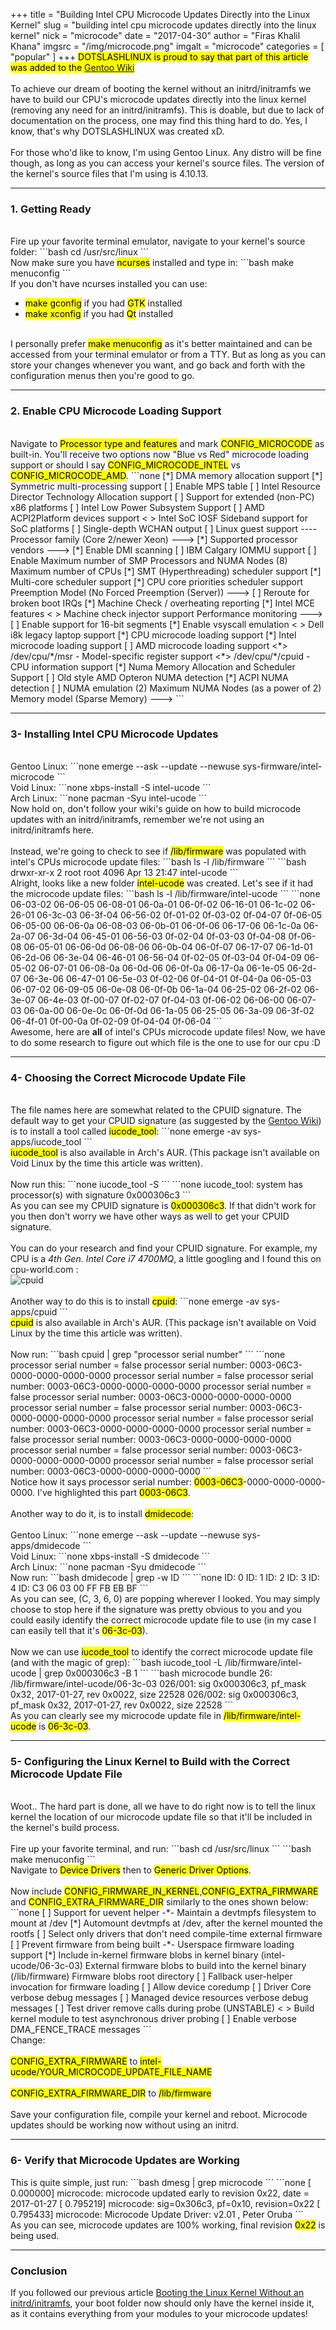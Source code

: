 +++
title = "Building Intel CPU Microcode Updates Directly into the Linux Kernel"
slug = "building intel cpu microcode updates directly into the linux kernel"
nick = "microcode"
date = "2017-04-30"
author = "Firas Khalil Khana"
imgsrc = "/img/microcode.png"
imgalt = "microcode"
categories = [ "popular" ]
+++
<mark>DOTSLASHLINUX is proud to say that part of this article was added to the <a href="https://wiki.gentoo.org/wiki/Intel_microcode#Kernel_3" target="_blank">Gentoo Wiki</a></mark>
<br/>
<br/>
To achieve our dream of booting the kernel without an initrd/initramfs we have to build our CPU's microcode updates directly into the linux kernel (removing any need for an initrd/initramfs). This is doable, but due to lack of documentation on the process, one may find this thing hard to do. Yes, I know, that's why DOTSLASHLINUX was created xD.
<br/>
<br/>
For those who'd like to know, I'm using Gentoo Linux. Any distro will be fine though, as long as you can access your kernel's source files. The version of the kernel's source files that I'm using is 4.10.13.
<hr/>

<h3>1. Getting Ready</h3>
<br/>
Fire up your favorite terminal emulator, navigate to your kernel's source folder:
```bash
cd /usr/src/linux
```
<br/>
Now make sure you have <mark>ncurses</mark> installed and type in:
```bash
make menuconfig
```
<br/>
If you don't have ncurses installed you can use:
<br/>
<ul>
<li><mark>make gconfig</mark> if you had <mark>GTK</mark> installed</li>
<li><mark>make xconfig</mark> if you had <mark>Qt</mark> installed</li>
</ul>
<br/>
I personally prefer <mark>make menuconfig</mark> as it's better maintained and can be accessed from your terminal emulator or from a TTY. But as long as you can store your changes whenever you want, and go back and forth with the configuration menus then you're good to go.
<br/>
<hr/>
<h3>2. Enable CPU Microcode Loading Support</h3>
<br/>
Navigate to <mark>Processor type and features</mark> and mark <mark>CONFIG_MICROCODE</mark> as built-in. You'll receive two options now "Blue vs Red" microcode loading support or should I say <mark>CONFIG_MICROCODE_INTEL</mark> vs <mark>CONFIG_MICROCODE_AMD</mark>.
```none
  [*] DMA memory allocation support
  [*] Symmetric multi-processing support
  [ ] Enable MPS table
  [ ] Intel Resource Director Technology Allocation support
  [ ] Support for extended (non-PC) x86 platforms
  [ ] Intel Low Power Subsystem Support
  [ ] AMD ACPI2Platform devices support
  < > Intel SoC IOSF Sideband support for SoC platforms
  [ ] Single-depth WCHAN output
  [ ] Linux guest support  ----
  Processor family (Core 2/newer Xeon)  --->
  [*] Supported processor vendors  --->
  [*] Enable DMI scanning
  [ ] IBM Calgary IOMMU support
  [ ] Enable Maximum number of SMP Processors and NUMA Nodes
  (8) Maximum number of CPUs
  [*] SMT (Hyperthreading) scheduler support
  [*] Multi-core scheduler support
  [*]   CPU core priorities scheduler support
  Preemption Model (No Forced Preemption (Server))  --->
  [ ] Reroute for broken boot IRQs
  [*] Machine Check / overheating reporting
  [*]   Intel MCE features
  < > Machine check injector support
  Performance monitoring  --->
  [ ] Enable support for 16-bit segments
  [*] Enable vsyscall emulation
  < > Dell i8k legacy laptop support
  [*] CPU microcode loading support
  [*]   Intel microcode loading support
  [ ]   AMD microcode loading support
  <*> /dev/cpu/*/msr - Model-specific register support
  <*> /dev/cpu/*/cpuid - CPU information support
  [*] Numa Memory Allocation and Scheduler Support
  [ ]   Old style AMD Opteron NUMA detection
  [*]   ACPI NUMA detection
  [ ]   NUMA emulation
  (2) Maximum NUMA Nodes (as a power of 2)
  Memory model (Sparse Memory)  --->
```
<br/>
<hr/>
<h3>3- Installing Intel CPU Microcode Updates</h3>
<br/>
Gentoo Linux:
```none
emerge --ask --update --newuse sys-firmware/intel-microcode
```
<br/>
Void Linux:
```none
xbps-install -S intel-ucode
```
<br/>
Arch Linux:
```none
pacman -Syu intel-ucode
```
<br/>
Now hold on, don't follow your wiki's guide on how to build microcode updates with an initrd/initramfs, remember we're not using an initrd/initramfs here.
<br/>
<br/>
Instead, we're going to check to see if <mark>/lib/firmware</mark> was populated with intel's CPUs microcode update files:
```bash
ls -l /lib/firmware
```
```bash
drwxr-xr-x 2 root root 4096 Apr 13 21:47 intel-ucode
```
<br/>
Alright, looks like a new folder <mark>intel-ucode</mark> was created. Let's see if it had the microcode update files:
```bash
ls -l /lib/firmware/intel-ucode
```
```none
06-03-02  06-06-05  06-08-01  06-0a-01	06-0f-02  06-16-01  06-1c-02  06-26-01	06-3c-03  06-3f-04  06-56-02  0f-01-02	0f-03-02  0f-04-07  0f-06-05
06-05-00  06-06-0a  06-08-03  06-0b-01	06-0f-06  06-17-06  06-1c-0a  06-2a-07	06-3d-04  06-45-01  06-56-03  0f-02-04	0f-03-03  0f-04-08  0f-06-08
06-05-01  06-06-0d  06-08-06  06-0b-04	06-0f-07  06-17-07  06-1d-01  06-2d-06	06-3e-04  06-46-01  06-56-04  0f-02-05	0f-03-04  0f-04-09
06-05-02  06-07-01  06-08-0a  06-0d-06	06-0f-0a  06-17-0a  06-1e-05  06-2d-07	06-3e-06  06-47-01  06-5e-03  0f-02-06	0f-04-01  0f-04-0a
06-05-03  06-07-02  06-09-05  06-0e-08	06-0f-0b  06-1a-04  06-25-02  06-2f-02	06-3e-07  06-4e-03  0f-00-07  0f-02-07	0f-04-03  0f-06-02
06-06-00  06-07-03  06-0a-00  06-0e-0c	06-0f-0d  06-1a-05  06-25-05  06-3a-09	06-3f-02  06-4f-01  0f-00-0a  0f-02-09	0f-04-04  0f-06-04
```
<br/>
Awesome, here are <strong>all</strong> of intel's CPUs microcode update files! Now, we have to do some research to figure out which file is the one to use for our cpu :D
<br/>
<hr/>
<h3>4- Choosing the Correct Microcode Update File</h3>
<br/>
The file names here are somewhat related to the CPUID signature. The default way to get your CPUID signature (as suggested by the <a href="https://wiki.gentoo.org/wiki/Intel_microcode#Software_3" target="_blank">Gentoo Wiki</a>) is to install a tool called <mark>iucode_tool</mark>:
```none
emerge -av sys-apps/iucode_tool
```
<br/>
<mark>iucode_tool</mark> is also available in Arch's AUR. (This package isn't available on Void Linux by the time this article was written).
<br/>
<br/>
Now run this:
```none
iucode_tool -S
```
```none
iucode_tool: system has processor(s) with signature 0x000306c3
```
<br/>
As you can see my CPUID signature is <mark>0x000306c3</mark>. If that didn't work for you then don't worry we have other ways as well to get your CPUID signature.
<br/>
<br/>
 You can do your research and find your CPUID signature. For example, my CPU is a <em>4th Gen. Intel Core i7 4700MQ</em>, a little googling and I found this on cpu-world.com :
<div class="frame"><img src="/img/cpuid.png" alt="cpuid"></div>
<br/>
Another way to do this is to install <mark>cpuid</mark>:
```none
emerge -av sys-apps/cpuid
```
<br/>
<mark>cpuid</mark> is also available in Arch's AUR. (This package isn't available on Void Linux by the time this article was written).
<br/>
<br/>
Now run:
```bash
cpuid | grep "processor serial number"
```
```none
      processor serial number                = false
   processor serial number: 0003-06C3-0000-0000-0000-0000
      processor serial number                = false
   processor serial number: 0003-06C3-0000-0000-0000-0000
      processor serial number                = false
   processor serial number: 0003-06C3-0000-0000-0000-0000
      processor serial number                = false
   processor serial number: 0003-06C3-0000-0000-0000-0000
      processor serial number                = false
   processor serial number: 0003-06C3-0000-0000-0000-0000
      processor serial number                = false
   processor serial number: 0003-06C3-0000-0000-0000-0000
      processor serial number                = false
   processor serial number: 0003-06C3-0000-0000-0000-0000
      processor serial number                = false
   processor serial number: 0003-06C3-0000-0000-0000-0000
```
<br/>
Notice how it says processor serial number: <mark>0003-06C3</mark>-0000-0000-0000-0000. I've highlighted this part <mark>0003-06C3</mark>.
<br/>
<br/>
Another way to do it, is to install <mark>dmidecode</mark>:
<br/>
<br/>
Gentoo Linux:
```none
emerge --ask --update --newuse sys-apps/dmidecode
```
<br/>
Void Linux:
```none
xbps-install -S dmidecode
```
<br/>
Arch Linux:
```none
pacman -Syu dmidecode
```
<br/>
Now run:
```bash
dmidecode | grep -w ID
```
```none
  ID: 0
	ID: 1
	ID: 2
	ID: 3
	ID: 4
	ID: C3 06 03 00 FF FB EB BF
```
<br/>
As you can see, (C, 3, 6, 0) are popping wherever I looked. You may simply choose to stop here if the signature was pretty obvious to you and you could easily identify the correct microcode update file to use (in my case I can easily tell that it's <mark>06-3c-03</mark>).
<br/>
<br/>
Now we can use <mark>iucode_tool</mark> to identify the correct microcode update file (and with the magic of grep):
```bash
iucode_tool -L /lib/firmware/intel-ucode | grep 0x000306c3 -B 1
```
```bash
microcode bundle 26: /lib/firmware/intel-ucode/06-3c-03
  026/001: sig 0x000306c3, pf_mask 0x32, 2017-01-27, rev 0x0022, size 22528
  026/002: sig 0x000306c3, pf_mask 0x32, 2017-01-27, rev 0x0022, size 22528
```
<br/>
 As you can clearly see my microcode update file in <mark>/lib/firmware/intel-ucode</mark> is <mark>06-3c-03</mark>.
<br/>
<hr/>
<h3>5- Configuring the Linux Kernel to Build with the Correct Microcode Update File</h3>
<br/>
Woot.. The hard part is done, all we have to do right now is to tell the linux kernel the location of our microcode update file so that it'll be included in the kernel's build process.
<br/>
<br/>
Fire up your favorite terminal, and run:
```bash
cd /usr/src/linux
```
```bash
make menuconfig
```
<br/>
Navigate to <mark>Device Drivers</mark> then to <mark>Generic Driver Options</mark>.
<br/>
<br/>
Now include <mark>CONFIG_FIRMWARE_IN_KERNEL</mark>,<mark>CONFIG_EXTRA_FIRMWARE</mark> and <mark>CONFIG_EXTRA_FIRMWARE_DIR</mark> similarly to the ones shown below:
```none
  [ ] Support for uevent helper
  -*- Maintain a devtmpfs filesystem to mount at /dev
  [*]   Automount devtmpfs at /dev, after the kernel mounted the rootfs
  [ ] Select only drivers that don't need compile-time external firmware
  [ ] Prevent firmware from being built
  -*- Userspace firmware loading support
  [*]   Include in-kernel firmware blobs in kernel binary
  (intel-ucode/06-3c-03) External firmware blobs to build into the kernel binary
  (/lib/firmware) Firmware blobs root directory
  [ ] Fallback user-helper invocation for firmware loading
  [ ] Allow device coredump
  [ ] Driver Core verbose debug messages
  [ ] Managed device resources verbose debug messages
  [ ] Test driver remove calls during probe (UNSTABLE)
  < > Build kernel module to test asynchronous driver probing
  [ ] Enable verbose DMA_FENCE_TRACE messages
```
<br/>
Change:
<br/>
<br/>
<mark>CONFIG_EXTRA_FIRMWARE</mark> to <mark>intel-ucode/YOUR_MICROCODE_UPDATE_FILE_NAME</mark>
<br/>
<br/>
<mark>CONFIG_EXTRA_FIRMWARE_DIR</mark> to <mark>/lib/firmware</mark>
<br/>
<br/>
Save your configuration file, compile your kernel and reboot. Microcode updates should be working now without using an initrd.
<br/>
<hr/>
<h3>6- Verify that Microcode Updates are Working</h3>
This is quite simple, just run:
```bash
dmesg | grep microcode
```
```none
[    0.000000] microcode: microcode updated early to revision 0x22, date = 2017-01-27
[    0.795219] microcode: sig=0x306c3, pf=0x10, revision=0x22
[    0.795433] microcode: Microcode Update Driver: v2.01 <tigran@aivazian.fsnet.co.uk>, Peter Oruba
```
<br/>
As you can see, microcode updates are 100% working, final revision <mark>0x22</mark> is being used.
<br/>
<hr/>
<h3>Conclusion</h3>
If you followed our previous article <a href="https://www.dotslashlinux.com/2017/04/29/Booting-the-Linux-Kernel-Without-an-initrd-initramfs.html" target="_blank">Booting the Linux Kernel Without an initrd/initramfs</a>, your boot folder now should only have the kernel inside it, as it contains everything from your modules to your microcode updates!
<br/>
